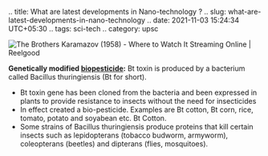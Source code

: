 .. title: What are latest developments in Nano-technology ?
.. slug: what-are-latest-developments-in-nano-technology
.. date: 2021-11-03 15:24:34 UTC+05:30
.. tags: sci-tech
.. category: upsc

![The Brothers Karamazov (1958) - Where to Watch It Streaming Online |  Reelgood](https://img.reelgood.com/content/movie/ac28feb6-2dfb-41be-b3a9-13cf52073c9e/poster-780.jpg)

**Genetically modified [biopesticide](https://www.drishtiias.com/daily-updates/daily-news-editorials/pesticide-management-in-india):** Bt toxin is produced by a bacterium called Bacillus thuringiensis (Bt for short).  

-   Bt toxin gene has been cloned from the bacteria and been expressed in plants to provide resistance to insects without the need for insecticides
-   In effect created a bio-pesticide. Examples are Bt cotton, Bt corn, rice, tomato, potato and soyabean etc. Bt Cotton.
-   Some strains of Bacillus thuringiensis produce proteins that kill certain insects such as lepidopterans (tobacco budworm, armyworm), coleopterans (beetles) and dipterans (flies, mosquitoes).